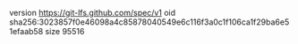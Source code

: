 version https://git-lfs.github.com/spec/v1
oid sha256:3023857f0e46098a4c85878040549e6c116f3a0c1f106ca1f29ba6e51efaab58
size 95516
